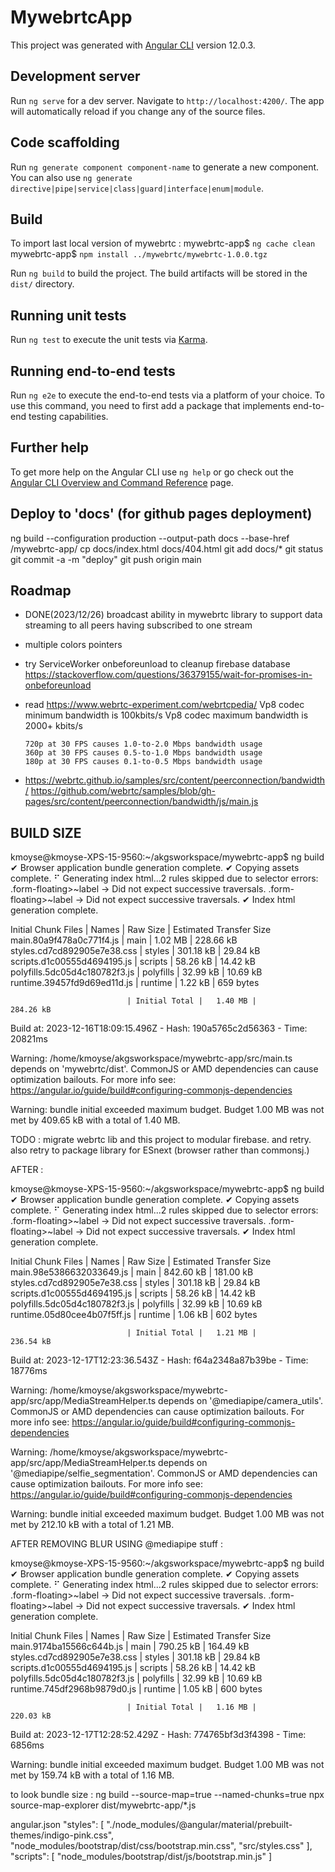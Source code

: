 # MywebrtcApp

This project was generated with [Angular CLI](https://github.com/angular/angular-cli) version 12.0.3.

## Development server

Run `ng serve` for a dev server. Navigate to `http://localhost:4200/`. The app will automatically reload if you change any of the source files.

## Code scaffolding

Run `ng generate component component-name` to generate a new component. You can also use `ng generate directive|pipe|service|class|guard|interface|enum|module`.

## Build

To import last local version of mywebrtc :
mywebrtc-app$ `ng cache clean`
mywebrtc-app$ `npm install ../mywebrtc/mywebrtc-1.0.0.tgz`

Run `ng build` to build the project. The build artifacts will be stored in the `dist/` directory.

## Running unit tests

Run `ng test` to execute the unit tests via [Karma](https://karma-runner.github.io).

## Running end-to-end tests

Run `ng e2e` to execute the end-to-end tests via a platform of your choice. To use this command, you need to first add a package that implements end-to-end testing capabilities.

## Further help

To get more help on the Angular CLI use `ng help` or go check out the [Angular CLI Overview and Command Reference](https://angular.io/cli) page.

## Deploy to 'docs' (for github pages deployment)

ng build --configuration production --output-path docs --base-href /mywebrtc-app/
cp docs/index.html docs/404.html
git add docs/\*
git status
git commit -a -m "deploy"
git push origin main

## Roadmap

- DONE(2023/12/26) broadcast ability in mywebrtc library to support data streaming to all peers having subscribed to one stream
- multiple colors pointers
- try ServiceWorker onbeforeunload to cleanup firebase database https://stackoverflow.com/questions/36379155/wait-for-promises-in-onbeforeunload

- read https://www.webrtc-experiment.com/webrtcpedia/
  Vp8 codec minimum bandwidth is 100kbits/s
  Vp8 codec maximum bandwidth is 2000+ kbits/s

      720p at 30 FPS causes 1.0-to-2.0 Mbps bandwidth usage
      360p at 30 FPS causes 0.5-to-1.0 Mbps bandwidth usage
      180p at 30 FPS causes 0.1-to-0.5 Mbps bandwidth usage

- https://webrtc.github.io/samples/src/content/peerconnection/bandwidth/
  https://github.com/webrtc/samples/blob/gh-pages/src/content/peerconnection/bandwidth/js/main.js

## BUILD SIZE

kmoyse@kmoyse-XPS-15-9560:~/akgsworkspace/mywebrtc-app$ ng build
✔ Browser application bundle generation complete.
✔ Copying assets complete.
⠋ Generating index html...2 rules skipped due to selector errors:
.form-floating>~label -> Did not expect successive traversals.
.form-floating>~label -> Did not expect successive traversals.
✔ Index html generation complete.

Initial Chunk Files | Names | Raw Size | Estimated Transfer Size
main.80a9f478a0c771f4.js | main | 1.02 MB | 228.66 kB
styles.cd7cd892905e7e38.css | styles | 301.18 kB | 29.84 kB
scripts.d1c00555d4694195.js | scripts | 58.26 kB | 14.42 kB
polyfills.5dc05d4c180782f3.js | polyfills | 32.99 kB | 10.69 kB
runtime.39457fd9d69ed11d.js | runtime | 1.22 kB | 659 bytes

                              | Initial Total |   1.40 MB |               284.26 kB

Build at: 2023-12-16T18:09:15.496Z - Hash: 190a5765c2d56363 - Time: 20821ms

Warning: /home/kmoyse/akgsworkspace/mywebrtc-app/src/main.ts depends on 'mywebrtc/dist'. CommonJS or AMD dependencies can cause optimization bailouts.
For more info see: https://angular.io/guide/build#configuring-commonjs-dependencies

Warning: bundle initial exceeded maximum budget. Budget 1.00 MB was not met by 409.65 kB with a total of 1.40 MB.

TODO : migrate webrtc lib and this project to modular firebase. and retry. also retry to package library for ESnext (browser rather than commonsj.)

AFTER :

kmoyse@kmoyse-XPS-15-9560:~/akgsworkspace/mywebrtc-app$ ng build
✔ Browser application bundle generation complete.
✔ Copying assets complete.
⠋ Generating index html...2 rules skipped due to selector errors:
.form-floating>~label -> Did not expect successive traversals.
.form-floating>~label -> Did not expect successive traversals.
✔ Index html generation complete.

Initial Chunk Files | Names | Raw Size | Estimated Transfer Size
main.98e5386632033649.js | main | 842.60 kB | 181.00 kB
styles.cd7cd892905e7e38.css | styles | 301.18 kB | 29.84 kB
scripts.d1c00555d4694195.js | scripts | 58.26 kB | 14.42 kB
polyfills.5dc05d4c180782f3.js | polyfills | 32.99 kB | 10.69 kB
runtime.05d80cee4b07f5ff.js | runtime | 1.06 kB | 602 bytes

                              | Initial Total |   1.21 MB |               236.54 kB

Build at: 2023-12-17T12:23:36.543Z - Hash: f64a2348a87b39be - Time: 18776ms

Warning: /home/kmoyse/akgsworkspace/mywebrtc-app/src/app/MediaStreamHelper.ts depends on '@mediapipe/camera_utils'. CommonJS or AMD dependencies can cause optimization bailouts.
For more info see: https://angular.io/guide/build#configuring-commonjs-dependencies

Warning: /home/kmoyse/akgsworkspace/mywebrtc-app/src/app/MediaStreamHelper.ts depends on '@mediapipe/selfie_segmentation'. CommonJS or AMD dependencies can cause optimization bailouts.
For more info see: https://angular.io/guide/build#configuring-commonjs-dependencies

Warning: bundle initial exceeded maximum budget. Budget 1.00 MB was not met by 212.10 kB with a total of 1.21 MB.

AFTER REMOVING BLUR USING @mediapipe stuff :

kmoyse@kmoyse-XPS-15-9560:~/akgsworkspace/mywebrtc-app$ ng build
✔ Browser application bundle generation complete.
✔ Copying assets complete.
⠋ Generating index html...2 rules skipped due to selector errors:
.form-floating>~label -> Did not expect successive traversals.
.form-floating>~label -> Did not expect successive traversals.
✔ Index html generation complete.

Initial Chunk Files | Names | Raw Size | Estimated Transfer Size
main.9174ba15566c644b.js | main | 790.25 kB | 164.49 kB
styles.cd7cd892905e7e38.css | styles | 301.18 kB | 29.84 kB
scripts.d1c00555d4694195.js | scripts | 58.26 kB | 14.42 kB
polyfills.5dc05d4c180782f3.js | polyfills | 32.99 kB | 10.69 kB
runtime.745df2968b9879d0.js | runtime | 1.05 kB | 600 bytes

                              | Initial Total |   1.16 MB |               220.03 kB

Build at: 2023-12-17T12:28:52.429Z - Hash: 774765bf3d3f4398 - Time: 6856ms

Warning: bundle initial exceeded maximum budget. Budget 1.00 MB was not met by 159.74 kB with a total of 1.16 MB.

to look bundle size :
ng build --source-map=true --named-chunks=true
npx source-map-explorer dist/mywebrtc-app/*.js


angular.json
"styles": [
                            "./node_modules/@angular/material/prebuilt-themes/indigo-pink.css",
                            "node_modules/bootstrap/dist/css/bootstrap.min.css",
                            "src/styles.css"
                        ],
                        "scripts": [
                            "node_modules/bootstrap/dist/js/bootstrap.min.js"
                        ]